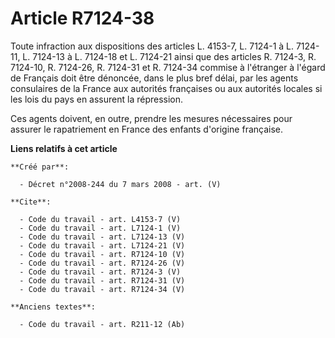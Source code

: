 # Article R7124-38

Toute infraction aux dispositions des articles L. 4153-7, L. 7124-1 à L. 7124-11, L. 7124-13 à L. 7124-18 et L. 7124-21 ainsi
que des articles R. 7124-3, R. 7124-10, R. 7124-26, R. 7124-31 et R. 7124-34 commise à l'étranger à l'égard de Français doit
être dénoncée, dans le plus bref délai, par les agents consulaires de la France aux autorités françaises ou aux autorités
locales si les lois du pays en assurent la répression. 

Ces agents doivent, en outre, prendre les mesures nécessaires pour assurer le rapatriement en France des enfants d'origine
française.

**Liens relatifs à cet article**

	**Créé par**:

	  - Décret n°2008-244 du 7 mars 2008 - art. (V)

	**Cite**:

	  - Code du travail - art. L4153-7 (V)
	  - Code du travail - art. L7124-1 (V)
	  - Code du travail - art. L7124-13 (V)
	  - Code du travail - art. L7124-21 (V)
	  - Code du travail - art. R7124-10 (V)
	  - Code du travail - art. R7124-26 (V)
	  - Code du travail - art. R7124-3 (V)
	  - Code du travail - art. R7124-31 (V)
	  - Code du travail - art. R7124-34 (V)

	**Anciens textes**:

	  - Code du travail - art. R211-12 (Ab)
